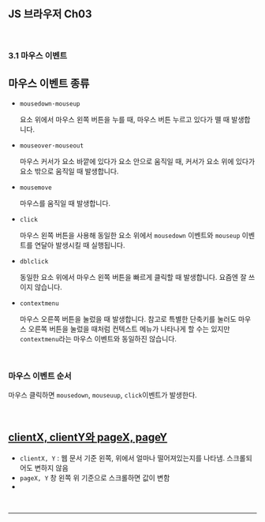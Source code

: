 ## JS 브라우저 Ch03

<br>

### 3.1 마우스 이벤트

## 마우스 이벤트 종류

- `mousedown·mouseup`

  요소 위에서 마우스 왼쪽 버튼을 누를 때, 마우스 버튼 누르고 있다가 뗄 때 발생합니다.

- `mouseover·mouseout`

  마우스 커서가 요소 바깥에 있다가 요소 안으로 움직일 때, 커서가 요소 위에 있다가 요소 밖으로 움직일 때 발생합니다.

- `mousemove`

  마우스를 움직일 때 발생합니다.

- `click`

  마우스 왼쪽 버튼을 사용해 동일한 요소 위에서 `mousedown` 이벤트와 `mouseup` 이벤트를 연달아 발생시킬 때 실행됩니다.

- `dblclick`

  동일한 요소 위에서 마우스 왼쪽 버튼을 빠르게 클릭할 때 발생합니다. 요즘엔 잘 쓰이지 않습니다.

- `contextmenu`

  마우스 오른쪽 버튼을 눌렀을 때 발생합니다. 참고로 특별한 단축키를 눌러도 마우스 오른쪽 버튼을 눌렀을 때처럼 컨텍스트 메뉴가 나타나게 할 수는 있지만 `contextmenu`라는 마우스 이벤트와 동일하진 않습니다.



<br>

### 마우스 이벤트 순서

마우스 클릭하면 `mousedown`, `mouseuup`, `click`이벤트가 발생한다.

<br>

## [clientX, clientY와 pageX, pageY](https://ko.javascript.info/mouse-events-basics#ref-544)

- `clientX, Y` : 웹 문서 기준 왼쪽, 위에서 얼마나 떨어져있는지를 나타냄. 스크롤되어도 변하지 않음
- `pageX, Y` 창 왼쪽 위 기준으로 스크롤하면 값이 변함
- 

<br>

---